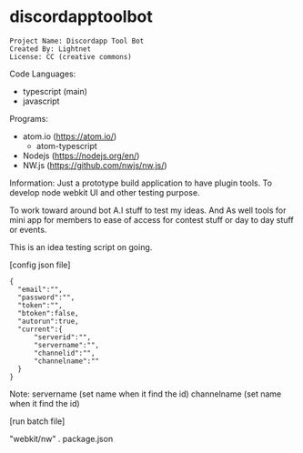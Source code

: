 # discordapptoolbot
```
Project Name: Discordapp Tool Bot
Created By: Lightnet
License: CC (creative commons)
```
Code Languages:
 * typescript (main)
 * javascript

Programs:
 * atom.io (https://atom.io/)
    * atom-typescript
 * Nodejs (https://nodejs.org/en/)
 * NW.js (https://github.com/nwjs/nw.js/)

Information:
  Just a prototype build application to have plugin tools.
To develop node webkit UI and other testing purpose.

  To work toward around bot A.I stuff to test my ideas. And As well tools for
mini app for members to ease of access for contest stuff or day to day stuff or
events.

This is an idea testing script on going.

[config json file]

```
{
  "email":"",
  "password":"",
  "token":"",
  "btoken":false,
  "autorun":true,
  "current":{
      "serverid":"",
      "servername":"",
      "channelid":"",
      "channelname":""
  }
}
```
Note:
servername (set name when it find the id)
channelname (set name when it find the id)

[run batch file]

"webkit/nw" . package.json
